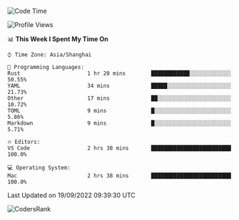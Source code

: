 <!--START_SECTION:waka-->
![Code Time](http://img.shields.io/badge/Code%20Time-1%2C679%20hrs%201%20min-blue)

![Profile Views](http://img.shields.io/badge/Profile%20Views-32-blue)

📊 **This Week I Spent My Time On** 

```text
⌚︎ Time Zone: Asia/Shanghai

💬 Programming Languages: 
Rust                     1 hr 20 mins        ████████████░░░░░░░░░░░░░   50.55% 
YAML                     34 mins             █████░░░░░░░░░░░░░░░░░░░░   21.73% 
Other                    17 mins             ██░░░░░░░░░░░░░░░░░░░░░░░   10.72% 
TOML                     9 mins              █░░░░░░░░░░░░░░░░░░░░░░░░   5.86% 
Markdown                 9 mins              █░░░░░░░░░░░░░░░░░░░░░░░░   5.71%

🔥 Editors: 
VS Code                  2 hrs 38 mins       █████████████████████████   100.0%

💻 Operating System: 
Mac                      2 hrs 38 mins       █████████████████████████   100.0%

```


 Last Updated on 19/09/2022 09:39:30 UTC
<!--END_SECTION:waka-->

![CodersRank](https://cr-skills-chart-widget.azurewebsites.net/api/api?username=BugenZhao&padding=16&tooltip=true&branding=false&sort-by-score=true&skills=Rust%2C%20Swift%2C%20C%2C%20TypeScript%2C%20Java%2C%20Go%2C%20Dart%2C%20C%2B%2B%2C%20Python%2C%20Assembly%2C%20Shell%2C%20Kotlin)
